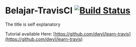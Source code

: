 # Belajar-TravisCI [![Build Status](https://travis-ci.com/luqmansen/Belajar-TravisCI.svg?branch=master)](https://travis-ci.com/luqmansen/Belajar-TravisCI)
The title is self explanatory 

Tutorial available Here: [https://github.com/dwyl/learn-travis](https://github.com/dwyl/learn-travis)
